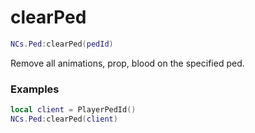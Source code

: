 # clearPed

```lua
NCs.Ped:clearPed(pedId)
```
Remove all animations, prop, blood on the specified ped.

### Examples
```lua
local client = PlayerPedId()
NCs.Ped:clearPed(client)
```